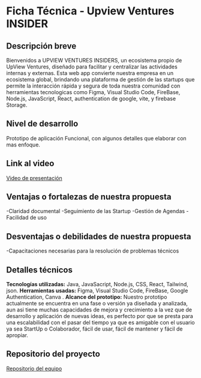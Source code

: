# Ficha Técnica - Upview Ventures INSIDER

## Descripción breve
Bienvenidos a UPVIEW VENTURES INSIDERS, un ecosistema propio de UpView Ventures, diseñado para facilitar y centralizar las actividades internas y externas. Esta web app convierte nuestra empresa en un ecosistema global, brindando una plataforma de gestión de las startups que permite la interacción rápida y segura de toda nuestra comunidad con herramientas tecnologicas como Figma, Visual Studio Code, FireBase, Node.js, JavaScript, React, authentication de google, vite, y firebase Storage.

## Nivel de desarrollo
Prototipo de aplicación Funcional, con algunos detalles que elaborar con mas enfoque.

## Link al video
[Video de presentación](URL)

## Ventajas o fortalezas de nuestra propuesta
-Claridad documental
-Seguimiento de las Startup
-Gestión de Agendas
-Facilidad de uso


## Desventajas o debilidades de nuestra propuesta
-Capacitaciones necesarias para la resolución de problemas técnicos

## Detalles técnicos
**Tecnologías utilizadas:** Java, JavaSacript, Node.js, CSS, React, Tailwind, json.
**Herramientas usadas:** Figma, Visual Studio Code, FireBase, Google Authentication, Canva .
**Alcance del prototipo:** Nuestro prototipo actualmente se encuentra en una fase o versión ya diseñada y analizada, aun asi tiene muchas capacidades de mejora y crecimiento a la vez que de desarrollo y aplicación de nuevas ideas, es perfecto por que se presta para una escalabilidad con el pasar del tiempo ya que es amigable con el usuario ya sea StartUp o Colaborador, fácil de usar, fácil de mantener y fácil de apropiar. 


## Repositorio del proyecto
[Repositorio del equipo](https://github.com/1JuL/sbhack_solution)